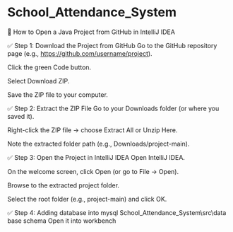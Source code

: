 # School_Attendance_System

🔧 How to Open a Java Project from GitHub in IntelliJ IDEA


✅ Step 1: Download the Project from GitHub
Go to the GitHub repository page (e.g., https://github.com/username/project).

Click the green Code button.

Select Download ZIP.

Save the ZIP file to your computer.


✅ Step 2: Extract the ZIP File
Go to your Downloads folder (or where you saved it).

Right-click the ZIP file → choose Extract All or Unzip Here.

Note the extracted folder path (e.g., Downloads/project-main).


✅ Step 3: Open the Project in IntelliJ IDEA
Open IntelliJ IDEA.

On the welcome screen, click Open (or go to File → Open).

Browse to the extracted project folder.

Select the root folder (e.g., project-main) and click OK.


✅ Step 4: Adding database into mysql 
School_Attendance_System\src\data base schema
Open it into workbench 


